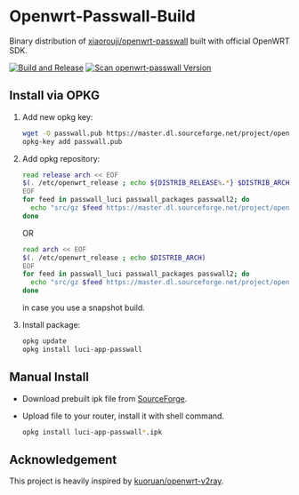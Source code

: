 # Openwrt-Passwall-Build

Binary distribution of [xiaorouji/openwrt-passwall](https://github.com/xiaorouji/openwrt-passwall) built with official OpenWRT SDK.

[![Build and Release](https://github.com/dianlujitao/openwrt-passwall-build/actions/workflows/build-release.yml/badge.svg)](https://github.com/dianlujitao/openwrt-passwall-build/actions/workflows/build-release.yml)
[![Scan openwrt-passwall Version](https://github.com/dianlujitao/openwrt-passwall-build/actions/workflows/version-scan.yml/badge.svg)](https://github.com/dianlujitao/openwrt-passwall-build/actions/workflows/version-scan.yml)

## Install via OPKG

1. Add new opkg key:

    ```sh
    wget -O passwall.pub https://master.dl.sourceforge.net/project/openwrt-passwall-build/passwall.pub
    opkg-key add passwall.pub
    ```

2. Add opkg repository:

    ```sh
    read release arch << EOF
    $(. /etc/openwrt_release ; echo ${DISTRIB_RELEASE%.*} $DISTRIB_ARCH)
    EOF
    for feed in passwall_luci passwall_packages passwall2; do
      echo "src/gz $feed https://master.dl.sourceforge.net/project/openwrt-passwall-build/releases/packages-$release/$arch/$feed" >> /etc/opkg/customfeeds.conf
    done
    ```

    OR

    ```sh
    read arch << EOF
    $(. /etc/openwrt_release ; echo $DISTRIB_ARCH)
    EOF
    for feed in passwall_luci passwall_packages passwall2; do
      echo "src/gz $feed https://master.dl.sourceforge.net/project/openwrt-passwall-build/snapshots/packages/$arch/$feed" >> /etc/opkg/customfeeds.conf
    done
    ```

    in case you use a snapshot build.

3. Install package:

    ```sh
    opkg update
    opkg install luci-app-passwall
    ```

## Manual Install

- Download prebuilt ipk file from [SourceForge](https://sourceforge.net/projects/openwrt-passwall-build/files/).

- Upload file to your router, install it with shell command.

  ```sh
  opkg install luci-app-passwall*.ipk
  ```

## Acknowledgement

This project is heavily inspired by [kuoruan/openwrt-v2ray](https://github.com/kuoruan/openwrt-v2ray).
